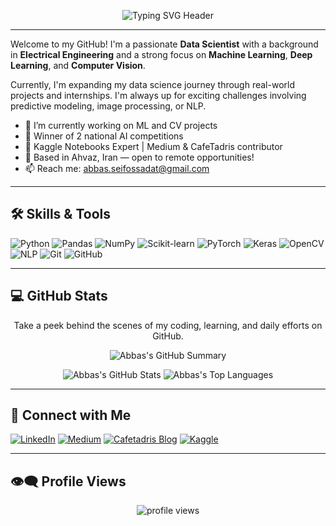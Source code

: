 <p align="center">
  <img src="https://readme-typing-svg.demolab.com?font=Fira+Code&size=25&pause=1000&color=000000&center=true&vCenter=true&width=435&lines=Hi+I'm+Abbas+Seifossadat!;Data+Scientist+%7C+CV+%7C+NLP+Enthusiast;Always+learning+something+new!" alt="Typing SVG Header" />
</p>

---

Welcome to my GitHub! I'm a passionate **Data Scientist** with a background in **Electrical Engineering** and a strong focus on **Machine Learning**, **Deep Learning**, and **Computer Vision**.

Currently, I'm expanding my data science journey through real-world projects and internships. I'm always up for exciting challenges involving predictive modeling, image processing, or NLP.

- 🔭 I’m currently working on ML and CV projects  
- 🥇 Winner of 2 national AI competitions  
- 🧠 Kaggle Notebooks Expert | Medium & CafeTadris contributor  
- 📍 Based in Ahvaz, Iran — open to remote opportunities!  
- 📫 Reach me: abbas.seifossadat@gmail.com


---

## 🛠️ Skills & Tools

![Python](https://img.shields.io/badge/-Python-3776AB?style=flat&logo=python&logoColor=white)
![Pandas](https://img.shields.io/badge/-Pandas-150458?style=flat&logo=pandas&logoColor=white)
![NumPy](https://img.shields.io/badge/-NumPy-013243?style=flat&logo=numpy)
![Scikit-learn](https://img.shields.io/badge/-Scikit--learn-F7931E?style=flat&logo=scikit-learn&logoColor=white)
![PyTorch](https://img.shields.io/badge/-PyTorch-EE4C2C?style=flat&logo=pytorch&logoColor=white)
![Keras](https://img.shields.io/badge/-Keras-D00000?style=flat&logo=keras&logoColor=white)
![OpenCV](https://img.shields.io/badge/-OpenCV-5C3EE8?style=flat&logo=opencv&logoColor=white)
![NLP](https://img.shields.io/badge/-NLP-800080?style=flat)
![Git](https://img.shields.io/badge/-Git-F05032?style=flat&logo=git&logoColor=white)
![GitHub](https://img.shields.io/badge/-GitHub-181717?style=flat&logo=github)

---

## 💻 GitHub Stats

<p align="center">
  Take a peek behind the scenes of my coding, learning, and daily efforts on GitHub.
</p>

<p align="center">
  <img src="https://github-profile-summary-cards.vercel.app/api/cards/profile-details?username=Abbas-Seifossadat&theme=default" alt="Abbas's GitHub Summary"/>
</p>

<p align="center">
  <img src="https://github-readme-stats.vercel.app/api?username=Abbas-Seifossadat&show_icons=true&theme=default" alt="Abbas's GitHub Stats" />
  <img src="https://github-readme-stats.vercel.app/api/top-langs/?username=Abbas-Seifossadat&layout=compact&theme=default" alt="Abbas's Top Languages" />
</p>

---

## 🔗 Connect with Me

[![LinkedIn](https://img.shields.io/badge/-LinkedIn-0A66C2?style=flat&logo=linkedin&logoColor=white)](https://linkedin.com/in/abbas-seifossadat-563756106)
[![Medium](https://img.shields.io/badge/-Medium-000000?style=flat&logo=medium)](https://medium.com/@abbas.seifossadat)
[![Cafetadris Blog](https://img.shields.io/badge/-CafeTadris-FF6600?style=flat)](https://cafetadris.com/blog/author/abbas-seifossadat/)
[![Kaggle](https://img.shields.io/badge/-Kaggle-20BEFF?style=flat&logo=kaggle&logoColor=white)](https://www.kaggle.com/abbasseifossadat)

---

## 👁️‍🗨️ Profile Views

<p align="center">
  <img src="https://komarev.com/ghpvc/?username=Abbas-Seifossadat&label=Profile%20views&color=0e75b6&style=flat" alt="profile views" />
</p>
